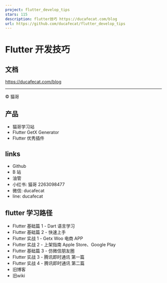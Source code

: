 ```yaml
---
project: flutter_develop_tips
stars: 115
description: flutter技巧 https://ducafecat.com/blog
url: https://github.com/ducafecat/flutter_develop_tips
---
```


Flutter 开发技巧
============

文档
--

https://ducafecat.com/blog

* * *

© 猫哥

产品
--

-   猫哥学习站
-   Flutter GetX Generator
-   Flutter 优秀插件

links
-----

-   Github
-   B 站
-   油管
-   小红书: 猫哥 2263098477
-   微信: ducafecat
-   line: ducafecat

flutter 学习路径
------------

-   Flutter 基础篇 1 - Dart 语言学习
-   Flutter 基础篇 2 - 快速上手
-   Flutter 实战 1 - Getx Woo 电商 APP
-   Flutter 实战 2 - 上架指南 Apple Store、Google Play
-   Flutter 基础篇 3 - 仿微信朋友圈
-   Flutter 实战 3 - 腾讯即时通讯 第一篇
-   Flutter 实战 4 - 腾讯即时通讯 第二篇
-   旧博客
-   旧wiki
